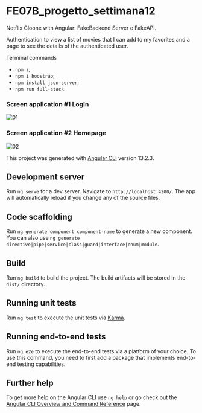 # FE07B_progetto_settimana12

Netflix Cloone with Angular:
FakeBackend Server e FakeAPI.

Authentication to view a list of movies that I can add to my favorites and a page to see the details of the authenticated user.

Terminal commands
- `npm i`;
- `npm i boostrap`;
- `npm install json-server`;
- `npm run full-stack`.

### Screen application #1 LogIn
![01](https://user-images.githubusercontent.com/98649610/162765442-6f5f827d-8bfb-4fdc-a5ef-4442a7bee74c.JPG)

### Screen application #2 Homepage
![02](https://user-images.githubusercontent.com/98649610/162765477-9f622978-aa31-407d-becf-78167929f289.JPG)



This project was generated with [Angular CLI](https://github.com/angular/angular-cli) version 13.2.3.

## Development server

Run `ng serve` for a dev server. Navigate to `http://localhost:4200/`. The app will automatically reload if you change any of the source files.

## Code scaffolding

Run `ng generate component component-name` to generate a new component. You can also use `ng generate directive|pipe|service|class|guard|interface|enum|module`.

## Build

Run `ng build` to build the project. The build artifacts will be stored in the `dist/` directory.

## Running unit tests

Run `ng test` to execute the unit tests via [Karma](https://karma-runner.github.io).

## Running end-to-end tests

Run `ng e2e` to execute the end-to-end tests via a platform of your choice. To use this command, you need to first add a package that implements end-to-end testing capabilities.

## Further help

To get more help on the Angular CLI use `ng help` or go check out the [Angular CLI Overview and Command Reference](https://angular.io/cli) page.
